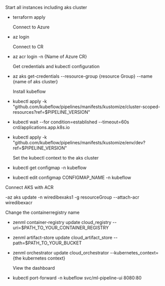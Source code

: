 Start all instances including aks cluster

- terraform apply

  Connect to Azure

- az login

  Connect to CR

- az acr login -n {Name of Azure CR}

  Get credentials and kubectl configuration

- az aks get-credentials --resource-group {resource Group} --name {name of aks cluster}

  Install kubeflow

- kubectl apply -k "github.com/kubeflow/pipelines/manifests/kustomize/cluster-scoped-resources?ref=$PIPELINE_VERSION"
- kubectl wait --for condition=established --timeout=60s crd/applications.app.k8s.io
- kubectl apply -k "github.com/kubeflow/pipelines/manifests/kustomize/env/dev?ref=$PIPELINE_VERSION"

  Set the kubectl context to the aks cluster

- kubectl get configmap -n kubeflow
- kubectl edit configmap CONFIGMAP_NAME -n kubeflow

Connect AKS with ACR

-az aks update -n wiredibexaks1 -g resourceGroup --attach-acr wiredibexacr

Change the containerregistry name

- zenml container-registry update cloud_registry --uri=$PATH_TO_YOUR_CONTAINER_REGISTRY
- zenml artifact-store update cloud_artifact_store --path=$PATH_TO_YOUR_BUCKET
- zenml orchestrator update cloud_orchestrator --kubernetes_context={the kubernetes context}

  View the dashboard

- kubectl port-forward -n kubeflow svc/ml-pipeline-ui 8080:80
